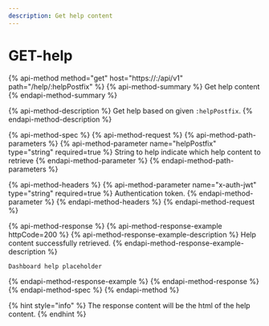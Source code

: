 ```yaml
---
description: Get help content
---
```


# GET-help

{% api-method method="get" host="https://<host>:<port>/api/v1" path="/help/:helpPostfix" %}
{% api-method-summary %}
Get help content
{% endapi-method-summary %}

{% api-method-description %}
Get help based on given `:helpPostfix`.
{% endapi-method-description %}

{% api-method-spec %}
{% api-method-request %}
{% api-method-path-parameters %}
{% api-method-parameter name="helpPostfix" type="string" required=true %}
String to help indicate which help content to retrieve
{% endapi-method-parameter %}
{% endapi-method-path-parameters %}

{% api-method-headers %}
{% api-method-parameter name="x-auth-jwt" type="string" required=true %}
Authentication token.
{% endapi-method-parameter %}
{% endapi-method-headers %}
{% endapi-method-request %}

{% api-method-response %}
{% api-method-response-example httpCode=200 %}
{% api-method-response-example-description %}
Help content successfully retrieved.
{% endapi-method-response-example-description %}

```
Dashboard help placeholder
```
{% endapi-method-response-example %}
{% endapi-method-response %}
{% endapi-method-spec %}
{% endapi-method %}

{% hint style="info" %}
The response content will be the html of the help content. 
{% endhint %}



